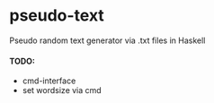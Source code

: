 # pseudo-text

Pseudo random text generator via .txt files in Haskell

#### TODO:
  * cmd-interface
  * set wordsize via cmd
